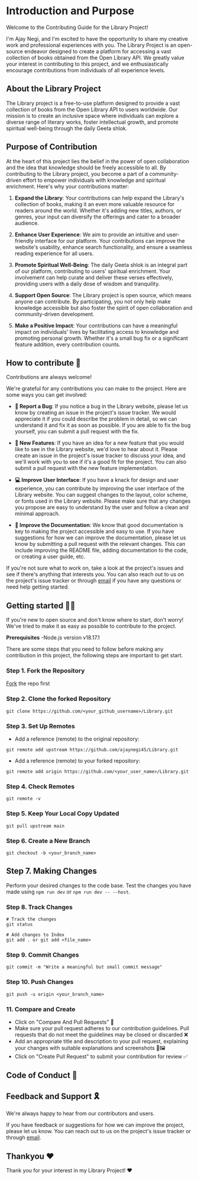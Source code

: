 # Introduction and Purpose

Welcome to the Contributing Guide for the Library Project!

I'm Ajay Negi, and I'm excited to have the opportunity to share my creative work and professional experiences with you. The Library Project is an open-source endeavor designed to create a platform for accessing a vast collection of books obtained from the Open Library API. We greatly value your interest in contributing to this project, and we enthusiastically encourage contributions from individuals of all experience levels.

## About the Library Project

The Library project is a free-to-use platform designed to provide a vast collection of books from the Open Library API to users worldwide. Our mission is to create an inclusive space where individuals can explore a diverse range of literary works, foster intellectual growth, and promote spiritual well-being through the daily Geeta shlok.

## Purpose of Contribution

At the heart of this project lies the belief in the power of open collaboration and the idea that knowledge should be freely accessible to all. By contributing to the Library project, you become a part of a community-driven effort to empower individuals with knowledge and spiritual enrichment. Here's why your contributions matter:

1. **Expand the Library**: Your contributions can help expand the Library's collection of books, making it an even more valuable resource for readers around the world. Whether it's adding new titles, authors, or genres, your input can diversify the offerings and cater to a broader audience.

2. **Enhance User Experience**: We aim to provide an intuitive and user-friendly interface for our platform. Your contributions can improve the website's usability, enhance search functionality, and ensure a seamless reading experience for all users.

3. **Promote Spiritual Well-Being**: The daily Geeta shlok is an integral part of our platform, contributing to users' spiritual enrichment. Your involvement can help curate and deliver these verses effectively, providing users with a daily dose of wisdom and tranquility.

4. **Support Open Source**: The Library project is open source, which means anyone can contribute. By participating, you not only help make knowledge accessible but also foster the spirit of open collaboration and community-driven development.

5. **Make a Positive Impact**: Your contributions can have a meaningful impact on individuals' lives by facilitating access to knowledge and promoting personal growth. Whether it's a small bug fix or a significant feature addition, every contribution counts.

## How to contribute 👀

Contributions are always welcome!

We're grateful for any contributions you can make to the project. Here are some ways you can get involved:

- **🐞 Report a Bug**: If you notice a bug in the Library website, please let us know by creating an issue in the project's issue tracker. We would appreciate it if you could describe the problem in detail, so we can understand it and fix it as soon as possible. If you are able to fix the bug yourself, you can submit a pull request with the fix.

- **🎉 New Features**: If you have an idea for a new feature that you would like to see in the Library website, we'd love to hear about it. Please create an issue in the project's issue tracker to discuss your idea, and we'll work with you to see if it's a good fit for the project. You can also submit a pull request with the new feature implementation.

- **💻 Improve User Interface**: If you have a knack for design and user experience, you can contribute by improving the user interface of the Library website. You can suggest changes to the layout, color scheme, or fonts used in the Library website. Please make sure that any changes you propose are easy to understand by the user and follow a clean and minimal approach.

- **📄 Improve the Documentation**: We know that good documentation is key to making the project accessible and easy to use. If you have suggestions for how we can improve the documentation, please let us know by submitting a pull request with the relevant changes. This can include improving the README file, adding documentation to the code, or creating a user guide, etc.

If you're not sure what to work on, take a look at the project's issues and see if there's anything that interests you. You can also reach out to us on the project's issue tracker or through [email](mailto:contact@ajaynegi.co) if you have any questions or need help getting started.

## Getting started ✍🏻

If you're new to open source and don't know where to start, don't worry! We've tried to make it as easy as possible to contribute to the project.

**Prerequisites**
-Node.js version v18.17.1

There are some steps that you need to follow before making any contribution in this project, the following steps are important to get start.

### Step 1. Fork the Repository

[Fork](https://github.com/ajaynegi45/Library.git) the repo first

### Step 2. Clone the forked Repository

```
git clone https://github.com/<your_github_username>/Library.git
```

### Step 3. Set Up Remotes

- Add a reference (remote) to the original repository:

```
git remote add upstream https://github.com/ajaynegi45/Library.git
```

- Add a reference (remote) to your forked repository:

```
git remote add origin https://github.com/<your_user_name>/Library.git
```

### Step 4. Check Remotes

```
git remote -v
```

### Step 5. Keep Your Local Copy Updated

```
git pull upstream main
```

### Step 6. Create a New Branch

```
git checkout -b <your_branch_name>
```

## Step 7. Making Changes

Perform your desired changes to the code base.
Test the changes you have made using
`npm run dev` or `npm run dev -- --host`.

### Step 8. Track Changes

```
# Track the changes
git status

# Add changes to Index
git add . or git add <file_name>
```

### Step 9. Commit Changes

```
git commit -m "Write a meaningful but small commit message"
```

### Step 10. Push Changes

```
git push -u origin <your_branch_name>
```

### 11. Compare and Create

- Click on "Compare And Pull Requests" 🔄
- Make sure your pull request adheres to our contribution guidelines. Pull requests that do not meet the guidelines may be closed or discarded ❌
- Add an appropriate title and description to your pull request, explaining your changes with suitable explanations and screenshots 📝🖼️
- Click on "Create Pull Request" to submit your contribution for review ✅

## Code of Conduct 📃


## Feedback and Support 🎗️

We're always happy to hear from our contributors and users.

If you have feedback or suggestions for how we can improve the project, please let us know. You can reach out to us on the project's issue tracker or through [email](mailto:contact@ajaynegi.co).

## Thankyou ❤️

Thank you for your interest in my Library Project! ❤️